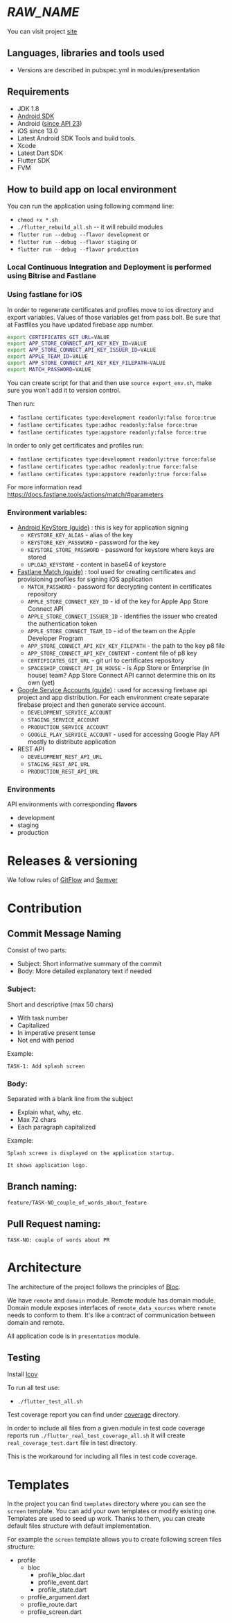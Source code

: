 # _RAW_NAME_

You can visit project [site](https://_RAW_NAME_.com/)

## Languages, libraries and tools used

- Versions are described in pubspec.yml in modules/presentation

## Requirements

* JDK 1.8
* [Android SDK](https://developer.android.com/studio/index.html)
* Android ([since API 23](https://developer.android.com/preview/api-overview.html))
* iOS since 13.0
* Latest Android SDK Tools and build tools.
* Xcode
* Latest Dart SDK
* Flutter SDK
* FVM

## How to build app on local environment

You can run the application using following command line:

- `chmod +x *.sh`
- `./flutter_rebuild_all.sh` -- it will rebuild modules
- `flutter run --debug --flavor development`
  or
- `flutter run --debug --flavor staging`
  or
- `flutter run --debug --flavor production`

### Local Continuous Integration and Deployment is performed using Bitrise and Fastlane

### Using fastlane for iOS

In order to regenerate certificates and profiles move to ios directory and export variables. Values of those variables get from pass bolt.
Be sure that at Fastfiles you have updated firebase app number.

```bash
export CERTIFICATES_GIT_URL=VALUE
export APP_STORE_CONNECT_API_KEY_KEY_ID=VALUE
export APP_STORE_CONNECT_API_KEY_ISSUER_ID=VALUE
export APPLE_TEAM_ID=VALUE
export APP_STORE_CONNECT_API_KEY_KEY_FILEPATH=VALUE
export MATCH_PASSWORD=VALUE
```

You can create script for that and then use `source export_env.sh`, make sure you won't add it to version control.

Then run:

- `fastlane certificates type:development readonly:false force:true`
- `fastlane certificates type:adhoc readonly:false force:true`
- `fastlane certificates type:appstore readonly:false force:true`

In order to only get certificates and profiles run:

- `fastlane certificates type:development readonly:true force:false`
- `fastlane certificates type:adhoc readonly:true force:false`
- `fastlane certificates type:appstore readonly:true force:false`

For more information read https://docs.fastlane.tools/actions/match/#parameters

### Environment variables:

- [Android KeyStore (guide)](https://developer.android.com/studio/publish/app-signing#generate-key) : this is key for
  application signing
    - `KEYSTORE_KEY_ALIAS` - alias of the key
    - `KEYSTORE_KEY_PASSWORD` - password for the key
    - `KEYSTORE_STORE_PASSWORD` - password for keystore where keys are stored
    - `UPLOAD_KEYSTORE` - content in base64 of keystore
- [Fastlane Match (guide)](https://docs.fastlane.tools/actions/match/) : tool used for creating certificates and provisioning
  profiles for signing iOS application
    - `MATCH_PASSWORD` - password for decrypting content in certificates repository
    - `APPLE_STORE_CONNECT_KEY_ID` - id of the key for Apple App Store Connect API
    - `APPLE_STORE_CONNECT_ISSUER_ID` - identifies the issuer who created the authentication token
    - `APPLE_STORE_CONNECT_TEAM_ID` - id of the team on the Apple Developer Program
    - `APP_STORE_CONNECT_API_KEY_KEY_FILEPATH` - the path to the key p8 file
    - `APP_STORE_CONNECT_API_KEY_CONTENT` - content file of p8 key
    - `CERTIFICATES_GIT_URL` - git url to certificates repository
    - `SPACESHIP_CONNECT_API_IN_HOUSE` - is App Store or Enterprise (in house) team? App Store Connect API cannot
      determine this on its own (yet)
- [Google Service Accounts (guide)](https://cloud.google.com/iam/docs/service-accounts) : used for accessing firebase api
  project and app distribution. For each environment create separate firebase project and then generate service account.
    - `DEVELOPMENT_SERVICE_ACCOUNT`
    - `STAGING_SERVICE_ACCOUNT`
    - `PRODUCTION_SERVICE_ACCOUNT`
    - `GOOGLE_PLAY_SERVICE_ACCOUNT` - used for accessing Google Play API mostly to distribute application
- REST API
    - `DEVELOPMENT_REST_API_URL`
    - `STAGING_REST_API_URL`
    - `PRODUCTION_REST_API_URL`

### Environments

API environments with corresponding **flavors**

- development
- staging
- production

# Releases & versioning

We follow rules of [GitFlow](https://www.atlassian.com/git/tutorials/comparing-workflows/gitflow-workflow)
and [Semver](https://semver.org/)

# Contribution

## Commit Message Naming

Consist of two parts:

- Subject: Short informative summary of the commit
- Body: More detailed explanatory text if needed

### Subject:

Short and descriptive (max 50 chars)

- With task number
- Capitalized
- In imperative present tense
- Not end with period

Example:

```
TASK-1: Add splash screen
```

### Body:

Separated with a blank line from the subject

- Explain what, why, etc.
- Max 72 chars
- Each paragraph capitalized

Example:

```
Splash screen is displayed on the application startup.

It shows application logo.
```

## Branch naming:

`feature/TASK-NO_couple_of_words_about_feature`

## Pull Request naming:

`TASK-NO: couple of words about PR`

# Architecture

The architecture of the project follows the principles of [Bloc](https://bloclibrary.dev/).

We have `remote` and `domain` module. Remote module has domain module. Domain module exposes interfaces
of `remote_data_sources` where `remote` needs to conform to them. It's like a contract of communication between domain
and remote.

All application code is in `presentation` module.

## Testing

Install [lcov](https://formulae.brew.sh/formula/lcov)

To run all test use:

- `./flutter_test_all.sh`

Test coverage report you can find under [coverage](tis_payments/coverage/]) directory.

In order to include all files from a given module in test code coverage reports run
`./flutter_real_test_coverage_all.sh` it will create `real_coverage_test.dart` file in test directory.

This is the workaround for including all files in test code coverage.

# Templates

In the project you can find `templates` directory where you can see the `screen` template.
You can add your own templates or modify existing one. Templates are used to seed up work.
Thanks to them, you can create default files structure with default implementation.

For example the `screen` template allows you to create following screen files structure:
- profile
  - bloc
    - profile_bloc.dart
    - profile_event.dart
    - profile_state.dart
  - profile_argument.dart
  - profile_route.dart
  - profile_screen.dart
